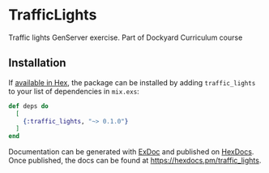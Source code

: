 # TrafficLights

Traffic lights GenServer exercise.
Part of Dockyard Curriculum course

## Installation

If [available in Hex](https://hex.pm/docs/publish), the package can be installed
by adding `traffic_lights` to your list of dependencies in `mix.exs`:

```elixir
def deps do
  [
    {:traffic_lights, "~> 0.1.0"}
  ]
end
```

Documentation can be generated with [ExDoc](https://github.com/elixir-lang/ex_doc)
and published on [HexDocs](https://hexdocs.pm). Once published, the docs can
be found at <https://hexdocs.pm/traffic_lights>.

